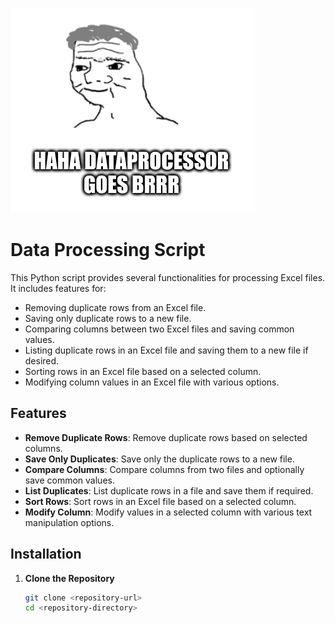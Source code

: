 ![data processor go brrr](brrr.png)
# Data Processing Script

This Python script provides several functionalities for processing Excel files. It includes features for:

- Removing duplicate rows from an Excel file.
- Saving only duplicate rows to a new file.
- Comparing columns between two Excel files and saving common values.
- Listing duplicate rows in an Excel file and saving them to a new file if desired.
- Sorting rows in an Excel file based on a selected column.
- Modifying column values in an Excel file with various options.

## Features

- **Remove Duplicate Rows**: Remove duplicate rows based on selected columns.
- **Save Only Duplicates**: Save only the duplicate rows to a new file.
- **Compare Columns**: Compare columns from two files and optionally save common values.
- **List Duplicates**: List duplicate rows in a file and save them if required.
- **Sort Rows**: Sort rows in an Excel file based on a selected column.
- **Modify Column**: Modify values in a selected column with various text manipulation options.

## Installation

1. **Clone the Repository**

   ```sh
   git clone <repository-url>
   cd <repository-directory>

